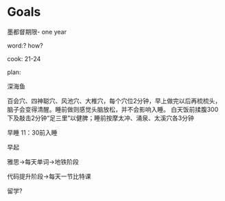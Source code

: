 # Goals

墨都督期限- one year 

word:? how?

cook: 21-24    

plan: 



深海鱼

百会穴、四神聪穴、风池穴、大椎穴，每个穴位2分钟，早上做完以后再梳梳头，脑子会变得清醒。睡前做则感觉头脑放松，并不会影响入睡。 白天饭前揉腹300下及敲击2分钟“足三里”以健脾；睡前按摩太冲、涌泉、太溪穴各3分钟



早睡  11：30前入睡



早起 





雅思->每天单词->地铁阶段 

代码提升阶段->每天一节比特课





留学?





















